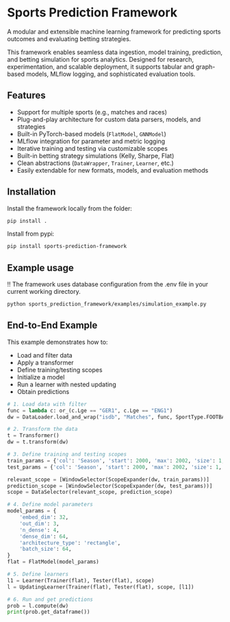 # Sports Prediction Framework

A modular and extensible machine learning framework for predicting sports outcomes and evaluating betting strategies.

This framework enables seamless data ingestion, model training, prediction, and betting simulation for sports analytics. Designed for research, experimentation, and scalable deployment, it supports tabular and graph-based models, MLflow logging, and sophisticated evaluation tools.

## Features

- Support for multiple sports (e.g., matches and races)
- Plug-and-play architecture for custom data parsers, models, and strategies
- Built-in PyTorch-based models (`FlatModel`, `GNNModel`)
- MLflow integration for parameter and metric logging
- Iterative training and testing via customizable scopes
- Built-in betting strategy simulations (Kelly, Sharpe, Flat)
- Clean abstractions (`DataWrapper`, `Trainer`, `Learner`, etc.)
- Easily extendable for new formats, models, and evaluation methods


## Installation

Install the framework locally from the folder:

```bash
pip install .
```

Install from pypi:
```bash
pip install sports-prediction-framework
```

## Example usage

!! The framework uses database configuration from the .env file in your current working directory.
```bash
python sports_prediction_framework/examples/simulation_example.py
```


## End-to-End Example

This example demonstrates how to:

- Load and filter data
- Apply a transformer
- Define training/testing scopes
- Initialize a model
- Run a learner with nested updating
- Obtain predictions

```python
# 1. Load data with filter
func = lambda c: or_(c.Lge == "GER1", c.Lge == "ENG1")
dw = DataLoader.load_and_wrap("isdb", "Matches", func, SportType.FOOTBALL)

# 2. Transform the data
t = Transformer()
dw = t.transform(dw)

# 3. Define training and testing scopes
train_params = {'col': 'Season', 'start': 2000, 'max': 2002, 'size': 1, 'stride': 1}
test_params = {'col': 'Season', 'start': 2000, 'max': 2002, 'size': 1, 'stride': 1}

relevant_scope = [WindowSelector(ScopeExpander(dw, train_params))]
prediction_scope = [WindowSelector(ScopeExpander(dw, test_params))]
scope = DataSelector(relevant_scope, prediction_scope)

# 4. Define model parameters
model_params = {
    'embed_dim': 32,
    'out_dim': 3,
    'n_dense': 4,
    'dense_dim': 64,
    'architecture_type': 'rectangle',
    'batch_size': 64,
}
flat = FlatModel(model_params)

# 5. Define learners
l1 = Learner(Trainer(flat), Tester(flat), scope)
l = UpdatingLearner(Trainer(flat), Tester(flat), scope, [l1])

# 6. Run and get predictions
prob = l.compute(dw)
print(prob.get_dataframe())
```